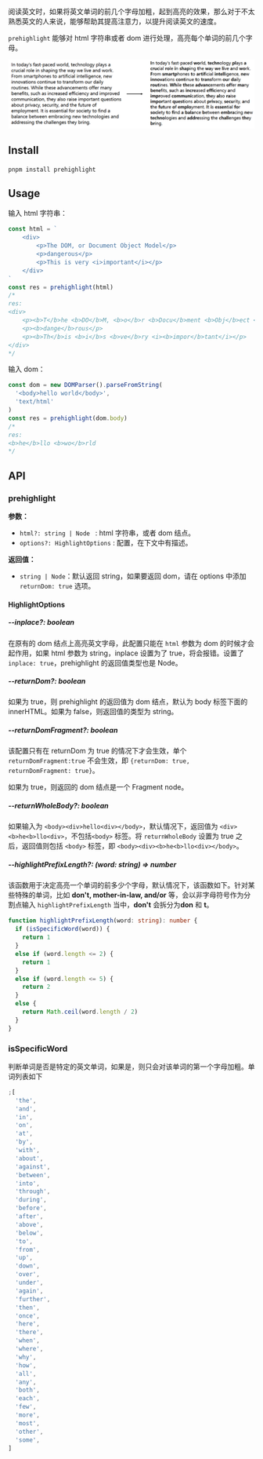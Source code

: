 阅读英文时，如果将英文单词的前几个字母加粗，起到高亮的效果，那么对于不太熟悉英文的人来说，能够帮助其提高注意力，以提升阅读英文的速度。

`prehighlight` 能够对 html 字符串或者 dom 进行处理，高亮每个单词的前几个字母。

![case](./images/case.png)

## Install

```shell
pnpm install prehighlight
```

## Usage

输入 html 字符串：

```typescript
const html = `
    <div>
        <p>The DOM, or Document Object Model</p>
        <p>dangerous</p>
        <p>This is very <i>important</i></p>
    </div>
`
const res = prehighlight(html)
/*
res:
<div>
    <p><b>T</b>he <b>DO</b>M, <b>o</b>r <b>Docu</b>ment <b>Obj</b>ect <b>Mo</b>del</p>
    <p><b>dange</b>rous</p>
    <p><b>Th</b>is <b>i</b>s <b>ve</b>ry <i><b>impor</b>tant</i></p>
</div>
*/
```

输入 dom：

```typescript
const dom = new DOMParser().parseFromString(
  '<body>hello world</body>',
  'text/html'
)
const res = prehighlight(dom.body)
/*
res:
<b>he</b>llo <b>wo</b>rld
*/
```

## API

### prehighlight

**参数：**

- `html?: string | Node ` : html 字符串，或者 dom 结点。
- `options?: HighlightOptions` : 配置，在下文中有描述。

**返回值：**

- `string | Node`：默认返回 string，如果要返回 dom，请在 options 中添加 `returnDom: true` 选项。

#### HighlightOptions

##### --inplace?: boolean

在原有的 dom 结点上高亮英文字母，此配置只能在 `html` 参数为 dom 的时候才会起作用，如果 html 参数为 string，inplace 设置为了 true，将会报错。设置了 `inplace: true`，prehighlight 的返回值类型也是 Node。

##### --returnDom?: boolean

如果为 true，则 prehighlight 的返回值为 dom 结点，默认为 body 标签下面的 innerHTML。如果为 false，则返回值的类型为 string。

##### --returnDomFragment?: boolean

该配置只有在 returnDom 为 true 的情况下才会生效，单个 `returnDomFragment:true` 不会生效，即 `{returnDom: true, returnDomFragment: true}`。

如果为 true，则返回的 dom 结点是一个 Fragment node。

##### --returnWholeBody?: boolean

如果输入为 `<body><div>hello<div></body>`，默认情况下，返回值为 `<div><b>he<b>llo<div>`，不包括`<body>` 标签。将 `returnWholeBody` 设置为 true 之后，返回值则包括 `<body>` 标签，即 `<body><div><b>he<b>llo<div></body>`。

##### --highlightPrefixLength?: (word: string) => number

该函数用于决定高亮一个单词的前多少个字母，默认情况下，该函数如下。针对某些特殊的单词，比如 **don't, mother-in-law, and/or** 等，会以非字母符号作为分割点输入 `highlightPrefixLength` 当中，**don't** 会拆分为**don** 和 **t**。

```typescript
function highlightPrefixLength(word: string): number {
  if (isSpecificWord(word)) {
    return 1
  }
  else if (word.length <= 2) {
    return 1
  }
  else if (word.length <= 5) {
    return 2
  }
  else {
    return Math.ceil(word.length / 2)
  }
}
```

### isSpecificWord

判断单词是否是特定的英文单词，如果是，则只会对该单词的第一个字母加粗。单词列表如下

```typescript
;[
  'the',
  'and',
  'in',
  'on',
  'at',
  'by',
  'with',
  'about',
  'against',
  'between',
  'into',
  'through',
  'during',
  'before',
  'after',
  'above',
  'below',
  'to',
  'from',
  'up',
  'down',
  'over',
  'under',
  'again',
  'further',
  'then',
  'once',
  'here',
  'there',
  'when',
  'where',
  'why',
  'how',
  'all',
  'any',
  'both',
  'each',
  'few',
  'more',
  'most',
  'other',
  'some',
]
```
